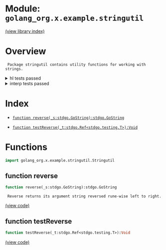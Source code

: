 # Module: `golang_org.x.example.stringutil`

[(view library index)](../../../../golibs.md)


# Overview


```
 Package stringutil contains utility functions for working with strings.
```
<details><summary>hl tests passed</summary>
<p>

```
=== RUN  TestReverse
--- PASS: TestReverse (%!s(float64=0.0015261173248291016))

```
</p>
</details>

<details><summary>interp tests passed</summary>
<p>

```
=== RUN  TestReverse
--- PASS: TestReverse (%!s(float64=0.0006690025329589844))

```
</p>
</details>


# Index


- [`function reverse(_s:stdgo.GoString):stdgo.GoString`](<#function-reverse>)

- [`function testReverse(_t:stdgo.Ref<stdgo.testing.T>):Void`](<#function-testreverse>)

# Functions


```haxe
import golang_org.x.example.stringutil.Stringutil
```


## function reverse


```haxe
function reverse(_s:stdgo.GoString):stdgo.GoString
```


```
 Reverse returns its argument string reversed rune-wise left to right.
```
[\(view code\)](<./Stringutil.hx#L34>)


## function testReverse


```haxe
function testReverse(_t:stdgo.Ref<stdgo.testing.T>):Void
```


[\(view code\)](<./Stringutil.hx#L54>)


